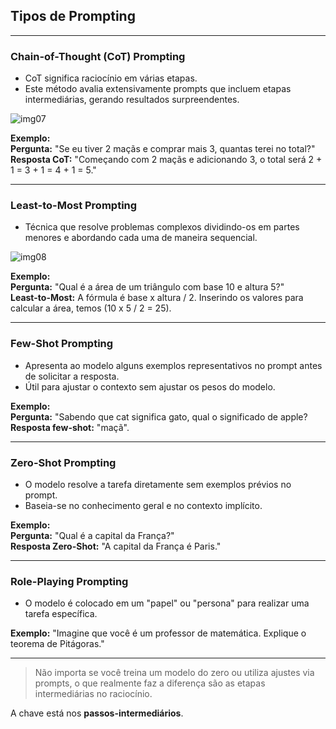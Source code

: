 ## Tipos de Prompting

---
### Chain-of-Thought (CoT) Prompting
- CoT significa raciocínio em várias etapas.
- Este método avalia extensivamente prompts que incluem etapas intermediárias, gerando resultados surpreendentes.

![img07](https://github.com/user-attachments/assets/2f9cb719-c4e6-49b0-914d-0f5f59448dd4)

**Exemplo:**<br>
**Pergunta:** "Se eu tiver 2 maçãs e comprar mais 3, quantas terei no total?"<br>
**Resposta CoT:** "Começando com 2 maçãs e adicionando 3, o total será 2 + 1 = 3 + 1 = 4 + 1 = 5."

---
### Least-to-Most Prompting
- Técnica que resolve problemas complexos dividindo-os em partes menores e abordando cada uma de maneira sequencial.

![img08](https://github.com/user-attachments/assets/96bdd127-3a75-4ece-ab0e-e1d00839be25)

**Exemplo:**<br>
**Pergunta:** "Qual é a área de um triângulo com base 10 e altura 5?"<br>
**Least-to-Most:** A fórmula é base x altura / 2. Inserindo os valores para calcular a área, temos (10 x 5 / 2 = 25).

---
### Few-Shot Prompting
- Apresenta ao modelo alguns exemplos representativos no prompt antes de solicitar a resposta.
- Útil para ajustar o contexto sem ajustar os pesos do modelo.

**Exemplo:**<br>
**Pergunta:** "Sabendo que cat significa gato, qual o significado de apple?<br>
**Resposta few-shot:** "maçã".

---
### Zero-Shot Prompting
- O modelo resolve a tarefa diretamente sem exemplos prévios no prompt.
- Baseia-se no conhecimento geral e no contexto implícito.

**Exemplo:**<br>
**Pergunta:** "Qual é a capital da França?"<br>
**Resposta Zero-Shot:** "A capital da França é Paris."

---
### Role-Playing Prompting
- O modelo é colocado em um "papel" ou "persona" para realizar uma tarefa específica.

**Exemplo:** "Imagine que você é um professor de matemática. Explique o teorema de Pitágoras."

---
> Não importa se você treina um modelo do zero ou utiliza ajustes via prompts, o que realmente faz a diferença são as etapas intermediárias no raciocínio.

A chave está nos **passos-intermediários**.  

